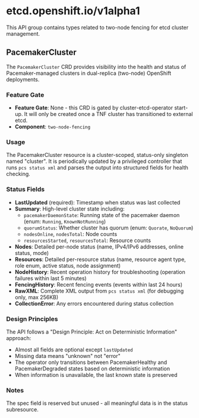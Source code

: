 # etcd.openshift.io/v1alpha1

This API group contains types related to two-node fencing for etcd cluster management.

## PacemakerCluster

The `PacemakerCluster` CRD provides visibility into the health and status of Pacemaker-managed clusters in dual-replica (two-node) OpenShift deployments.

### Feature Gate

- **Feature Gate**: None - this CRD is gated by cluster-etcd-operator start-up. It will only be created once a TNF cluster has transitioned to external etcd.
- **Component**: `two-node-fencing`

### Usage

The PacemakerCluster resource is a cluster-scoped, status-only singleton named "cluster". It is periodically updated by a privileged controller that runs `pcs status xml` and parses the output into structured fields for health checking.

### Status Fields

- **LastUpdated** (required): Timestamp when status was last collected
- **Summary**: High-level cluster state including:
  - `pacemakerDaemonState`: Running state of the pacemaker daemon (enum: `Running`, `KnownNotRunning`)
  - `quorumStatus`: Whether cluster has quorum (enum: `Quorate`, `NoQuorum`)
  - `nodesOnline`, `nodesTotal`: Node counts
  - `resourcesStarted`, `resourcesTotal`: Resource counts
- **Nodes**: Detailed per-node status (name, IPv4/IPv6 addresses, online status, mode)
- **Resources**: Detailed per-resource status (name, resource agent type, role enum, active status, node assignment)
- **NodeHistory**: Recent operation history for troubleshooting (operation failures within last 5 minutes)
- **FencingHistory**: Recent fencing events (events within last 24 hours)
- **RawXML**: Complete XML output from `pcs status xml` (for debugging only, max 256KB)
- **CollectionError**: Any errors encountered during status collection

### Design Principles

The API follows a "Design Principle: Act on Deterministic Information" approach:
- Almost all fields are optional except `lastUpdated`
- Missing data means "unknown" not "error"
- The operator only transitions between PacemakerHealthy and PacemakerDegraded states based on deterministic information
- When information is unavailable, the last known state is preserved

### Notes

The spec field is reserved but unused - all meaningful data is in the status subresource.
